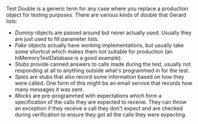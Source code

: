 Test Double is a generic term for any case where you replace a production object for testing purposes. There are various kinds of double that Gerard lists:
- *Dummy* objects are passed around but never actually used. Usually they are just used to fill parameter lists.
- *Fake* objects actually have working implementations, but usually take some shortcut which makes them not suitable for production (an InMemoryTestDatabase is a good example).
- *Stubs* provide canned answers to calls made during the test, usually not responding at all to anything outside what's programmed in for the test.
- *Spies* are stubs that also record some information based on how they were called. One form of this might be an email service that records how many messages it was sent.
- *Mocks* are pre-programmed with expectations which form a specification of the calls they are expected to receive. They can throw an exception if they receive a call they don't expect and are checked during verification to ensure they got all the calls they were expecting.
